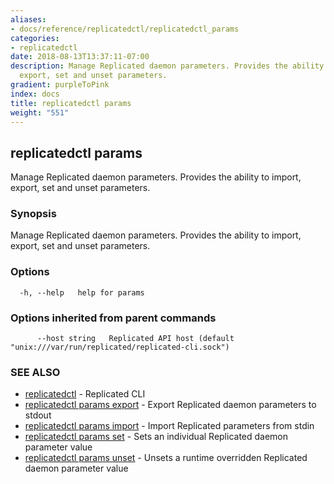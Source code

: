 ```yaml
---
aliases:
- docs/reference/replicatedctl/replicatedctl_params
categories:
- replicatedctl
date: 2018-08-13T13:37:11-07:00
description: Manage Replicated daemon parameters. Provides the ability to import,
  export, set and unset parameters.
gradient: purpleToPink
index: docs
title: replicatedctl params
weight: "551"
---
```


## replicatedctl params

Manage Replicated daemon parameters. Provides the ability to import, export, set and unset parameters.

### Synopsis

Manage Replicated daemon parameters. Provides the ability to import, export, set and unset parameters.

### Options

```
  -h, --help   help for params
```

### Options inherited from parent commands

```
      --host string   Replicated API host (default "unix:///var/run/replicated/replicated-cli.sock")
```

### SEE ALSO

* [replicatedctl](/api/replicatedctl/)	 - Replicated CLI
* [replicatedctl params export](/api/replicatedctl/replicatedctl_params_export/)	 - Export Replicated daemon parameters to stdout
* [replicatedctl params import](/api/replicatedctl/replicatedctl_params_import/)	 - Import Replicated parameters from stdin
* [replicatedctl params set](/api/replicatedctl/replicatedctl_params_set/)	 - Sets an individual Replicated daemon parameter value
* [replicatedctl params unset](/api/replicatedctl/replicatedctl_params_unset/)	 - Unsets a runtime overridden Replicated daemon parameter value

